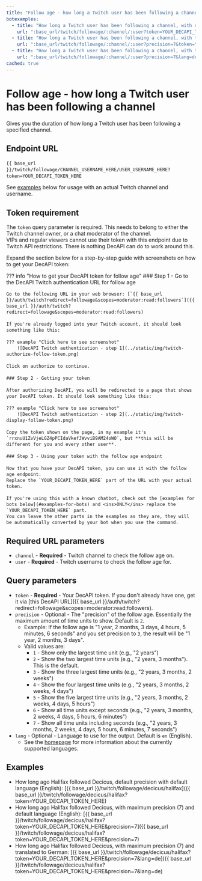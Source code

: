 ```yaml
---
title: "Follow age - how long a Twitch user has been following a channel"
botexamples:
  - title: "How long a Twitch user has been following a channel, with default settings"
    url: ":base_url/twitch/followage/:channel/:user?token=YOUR_DECAPI_TOKEN_HERE"
  - title: "How long a Twitch user has been following a channel, with the maximum precision, up to amount of seconds."
    url: ":base_url/twitch/followage/:channel/:user?precision=7&token=YOUR_DECAPI_TOKEN_HERE"
  - title: "How long a Twitch user has been following a channel, with the maximum precision, up to amount of seconds, translated to German."
    url: ":base_url/twitch/followage/:channel/:user?precision=7&lang=de&token=YOUR_DECAPI_TOKEN_HERE"
cached: true
---
```


# Follow age - how long a Twitch user has been following a channel

Gives you the duration of how long a Twitch user has been following a specified channel.

## Endpoint URL

`{{ base_url }}/twitch/followage/CHANNEL_USERNAME_HERE/USER_USERNAME_HERE?token=YOUR_DECAPI_TOKEN_HERE`

See [examples](#examples) below for usage with an actual Twitch channel and username.

## Token requirement

The `token` query parameter is required. This needs to belong to either the Twitch channel owner, or a chat moderator of the channel.  
VIPs and regular viewers cannot use their token with this endpoint due to Twitch API restrictions. There is nothing DecAPI can do to work around this.

Expand the section below for a step-by-step guide with screenshots on how to get your DecAPI token:

??? info "How to get your DecAPI token for follow age"
    ### Step 1 - Go to the DecAPI Twitch authentication URL for follow age

    Go to the following URL in your web browser: [`{{ base_url }}/auth/twitch?redirect=followage&scopes=moderator:read:followers`]({{ base_url }}/auth/twitch?redirect=followage&scopes=moderator:read:followers)

    If you're already logged into your Twitch account, it should look something like this:

    ??? example "Click here to see screenshot"
        ![DecAPI Twitch authentication - step 1](../static/img/twitch-authorize-follow-token.png)

    Click on authorize to continue.

    ### Step 2 - Getting your token

    After authorizing DecAPI, you will be redirected to a page that shows your DecAPI token. It should look something like this:

    ??? example "Click here to see screenshot"
        ![DecAPI Twitch authentication - step 2](../static/img/twitch-display-follow-token.png)

    Copy the token shown on the page, in my example it's `rrxnuU1ZvVjeLGZ4pPCIdaVkefJWvviB9AM24oWO`, but **this will be different for you and every other user**.

    ### Step 3 - Using your token with the follow age endpoint

    Now that you have your DecAPI token, you can use it with the follow age endpoint.
    Replace the `YOUR_DECAPI_TOKEN_HERE` part of the URL with your actual token.
    
    If you're using this with a known chatbot, check out the [examples for bots below](#examples-for-bots) and <ins>ONLY</ins> replace the `YOUR_DECAPI_TOKEN_HERE` part.  
    You can leave the other parts in the examples as they are, they will be automatically converted by your bot when you use the command.

## Required URL parameters

- `channel` - **Required** - Twitch channel to check the follow age on.
- `user` - **Required** - Twitch username to check the follow age for.

## Query parameters

- `token` - **Required** - Your DecAPI token. If you don't already have one, get it via [this DecAPI URL]({{ base_url }}/auth/twitch?redirect=followage&scopes=moderator:read:followers).
- `precision` - Optional - The "precision" of the follow age. Essentially the maximum amount of time units to show. Default is `2`.
    - Example: If the follow age is "1 year, 2 months, 3 days, 4 hours, 5 minutes, 6 seconds" and you set precision to `3`, the result will be "1 year, 2 months, 3 days".
    - Valid values are:
        - `1` - Show only the largest time unit (e.g., "2 years")
        - `2` - Show the two largest time units (e.g., "2 years, 3 months"). This is the default.
        - `3` - Show the three largest time units (e.g., "2 years, 3 months, 2 weeks")
        - `4` - Show the four largest time units (e.g., "2 years, 3 months, 2 weeks, 4 days")
        - `5` - Show the five largest time units (e.g., "2 years, 3 months, 2 weeks, 4 days, 5 hours")
        - `6` - Show all time units except seconds (e.g., "2 years, 3 months, 2 weeks, 4 days, 5 hours, 6 minutes")
        - `7` - Show all time units including seconds (e.g., "2 years, 3 months, 2 weeks, 4 days, 5 hours, 6 minutes, 7 seconds")
- `lang` - Optional - Language to use for the output. Default is `en` (English).
    - See the [homepage](../index.md#localization-translations) for more information about the currently supported languages.

## Examples

- How long ago Halifax followed Decicus, default precision with default language (English): [{{ base_url }}/twitch/followage/decicus/halifax]({{ base_url }}/twitch/followage/decicus/halifax?token=YOUR_DECAPI_TOKEN_HERE)
- How long ago Halifax followed Decicus, with maximum precision (7) and default language (English): [{{ base_url }}/twitch/followage/decicus/halifax?token=YOUR_DECAPI_TOKEN_HERE&precision=7]({{ base_url }}/twitch/followage/decicus/halifax?token=YOUR_DECAPI_TOKEN_HERE&precision=7)
- How long ago Halifax followed Decicus, with maximum precision (7) and translated to German: [{{ base_url }}/twitch/followage/decicus/halifax?token=YOUR_DECAPI_TOKEN_HERE&precision=7&lang=de]({{ base_url }}/twitch/followage/decicus/halifax?token=YOUR_DECAPI_TOKEN_HERE&precision=7&lang=de)